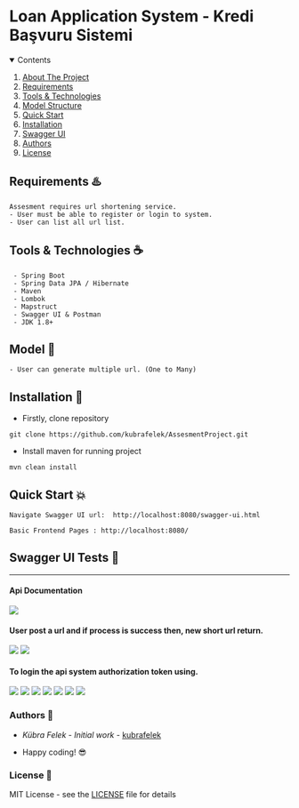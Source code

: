 # Loan Application System - Kredi Başvuru Sistemi

<details open="open">
  <summary>Contents</summary>
  <ol>
    <li><a href="#about-the-project">About The Project</a></li>
    <li><a href="#requirements">Requirements</a></li>
    <li><a href="#tools-and-technologies">Tools & Technologies</a></li>
    <li><a href="#model-structure">Model Structure</a></li>
    <li> <a href="#quick-start">Quick Start</a> </li>
    <li><a href="#installation">Installation</a></li>
    <li><a href="#swagger-ui">Swagger UI</a>
    <li><a href="#authors">Authors</a></li>
    <li><a href="#license">License</a></li>
  </ol>
</details>

## Requirements ♨️

    Assesment requires url shortening service.
    - User must be able to register or login to system.
    - User can list all url list.

## Tools & Technologies ☕

     - Spring Boot
     - Spring Data JPA / Hibernate
     - Maven
     - Lombok
     - Mapstruct
     - Swagger UI & Postman
     - JDK 1.8+   

## Model 🌈
    - User can generate multiple url. (One to Many)

## Installation 🔧

- Firstly, clone repository

```
git clone https://github.com/kubrafelek/AssesmentProject.git 
```

- Install maven for running project

```
mvn clean install
```

## Quick Start 💥

```
Navigate Swagger UI url:  http://localhost:8080/swagger-ui.html

Basic Frontend Pages : http://localhost:8080/ 
```

## Swagger UI Tests 🎉

---

#### Api Documentation
![](ss/Ekran%20Resmi%202021-10-07%2012.04.53.png)

#### User post a url and if process is success then, new short url return.
![](ss/Ekran%20Resmi%202021-10-07%2011.53.16.png)
![](ss/Ekran%20Resmi%202021-10-07%2011.53.28.png)

#### To login the api system authorization token using.
![](ss/Ekran%20Resmi%202021-10-07%2011.53.45.png)
![](ss/Ekran%20Resmi%202021-10-07%2011.54.00.png)
![](ss/Ekran%20Resmi%202021-10-07%2011.54.15.png)
![](ss/Ekran%20Resmi%202021-10-07%2012.04.00.png)
![](ss/Ekran%20Resmi%202021-10-07%2012.04.08.png)
![](ss/Ekran%20Resmi%202021-10-07%2012.04.19.png)
![](ss/Ekran%20Resmi%202021-10-07%2012.04.27.png)


### Authors 📕

* *Kübra Felek* - *Initial work* - [kubrafelek](https://github.com/kubrafelek)

* Happy coding! 😎

### License 📜

MIT License - see the [LICENSE](LICENSE) file for details